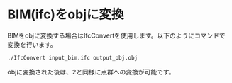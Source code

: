 #  BIM(ifc)をobjに変換

BIMをobjに変換する場合はIfcConvertを使用します。以下のようにコマンドで変換を行います。
```
./IfcConvert input_bim.ifc output_obj.obj
```
objに変換された後は、2と同様に点群への変換が可能です。